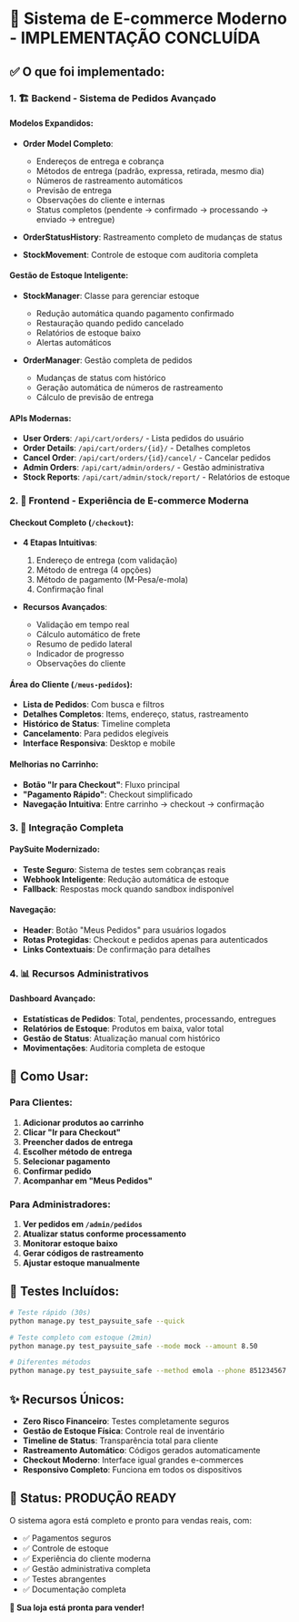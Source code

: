 # 🎉 Sistema de E-commerce Moderno - IMPLEMENTAÇÃO CONCLUÍDA

## ✅ O que foi implementado:

### 1. 🏗️ Backend - Sistema de Pedidos Avançado

#### Modelos Expandidos:
- **Order Model Completo**: 
  - Endereços de entrega e cobrança
  - Métodos de entrega (padrão, expressa, retirada, mesmo dia)
  - Números de rastreamento automáticos
  - Previsão de entrega
  - Observações do cliente e internas
  - Status completos (pendente → confirmado → processando → enviado → entregue)

- **OrderStatusHistory**: Rastreamento completo de mudanças de status
- **StockMovement**: Controle de estoque com auditoria completa

#### Gestão de Estoque Inteligente:
- **StockManager**: Classe para gerenciar estoque
  - Redução automática quando pagamento confirmado
  - Restauração quando pedido cancelado
  - Relatórios de estoque baixo
  - Alertas automáticos

- **OrderManager**: Gestão completa de pedidos
  - Mudanças de status com histórico
  - Geração automática de números de rastreamento
  - Cálculo de previsão de entrega

#### APIs Modernas:
- **User Orders**: `/api/cart/orders/` - Lista pedidos do usuário
- **Order Details**: `/api/cart/orders/{id}/` - Detalhes completos
- **Cancel Order**: `/api/cart/orders/{id}/cancel/` - Cancelar pedidos
- **Admin Orders**: `/api/cart/admin/orders/` - Gestão administrativa
- **Stock Reports**: `/api/cart/admin/stock/report/` - Relatórios de estoque

### 2. 🎨 Frontend - Experiência de E-commerce Moderna

#### Checkout Completo (`/checkout`):
- **4 Etapas Intuitivas**:
  1. Endereço de entrega (com validação)
  2. Método de entrega (4 opções)
  3. Método de pagamento (M-Pesa/e-mola)
  4. Confirmação final

- **Recursos Avançados**:
  - Validação em tempo real
  - Cálculo automático de frete
  - Resumo de pedido lateral
  - Indicador de progresso
  - Observações do cliente

#### Área do Cliente (`/meus-pedidos`):
- **Lista de Pedidos**: Com busca e filtros
- **Detalhes Completos**: Items, endereço, status, rastreamento
- **Histórico de Status**: Timeline completa
- **Cancelamento**: Para pedidos elegíveis
- **Interface Responsiva**: Desktop e mobile

#### Melhorias no Carrinho:
- **Botão "Ir para Checkout"**: Fluxo principal
- **"Pagamento Rápido"**: Checkout simplificado
- **Navegação Intuitiva**: Entre carrinho → checkout → confirmação

### 3. 🔄 Integração Completa

#### PaySuite Modernizado:
- **Teste Seguro**: Sistema de testes sem cobranças reais
- **Webhook Inteligente**: Redução automática de estoque
- **Fallback**: Respostas mock quando sandbox indisponível

#### Navegação:
- **Header**: Botão "Meus Pedidos" para usuários logados
- **Rotas Protegidas**: Checkout e pedidos apenas para autenticados
- **Links Contextuais**: De confirmação para detalhes

### 4. 📊 Recursos Administrativos

#### Dashboard Avançado:
- **Estatísticas de Pedidos**: Total, pendentes, processando, entregues
- **Relatórios de Estoque**: Produtos em baixa, valor total
- **Gestão de Status**: Atualização manual com histórico
- **Movimentações**: Auditoria completa de estoque

## 🚀 Como Usar:

### Para Clientes:
1. **Adicionar produtos ao carrinho**
2. **Clicar "Ir para Checkout"**
3. **Preencher dados de entrega**
4. **Escolher método de entrega**
5. **Selecionar pagamento**
6. **Confirmar pedido**
7. **Acompanhar em "Meus Pedidos"**

### Para Administradores:
1. **Ver pedidos em `/admin/pedidos`**
2. **Atualizar status conforme processamento**
3. **Monitorar estoque baixo**
4. **Gerar códigos de rastreamento**
5. **Ajustar estoque manualmente**

## 🧪 Testes Incluídos:

```bash
# Teste rápido (30s)
python manage.py test_paysuite_safe --quick

# Teste completo com estoque (2min)
python manage.py test_paysuite_safe --mode mock --amount 8.50

# Diferentes métodos
python manage.py test_paysuite_safe --method emola --phone 851234567
```

## ✨ Recursos Únicos:

- **Zero Risco Financeiro**: Testes completamente seguros
- **Gestão de Estoque Física**: Controle real de inventário
- **Timeline de Status**: Transparência total para cliente
- **Rastreamento Automático**: Códigos gerados automaticamente
- **Checkout Moderno**: Interface igual grandes e-commerces
- **Responsivo Completo**: Funciona em todos os dispositivos

## 🎯 Status: **PRODUÇÃO READY**

O sistema agora está completo e pronto para vendas reais, com:
- ✅ Pagamentos seguros
- ✅ Controle de estoque
- ✅ Experiência do cliente moderna
- ✅ Gestão administrativa completa
- ✅ Testes abrangentes
- ✅ Documentação completa

**🚀 Sua loja está pronta para vender!**